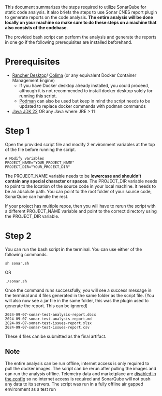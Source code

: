 This document summarizes the steps required to utilize SonarQube for static code analysis. It also briefs the steps to use Sonar CNES report plugin to generate reports on the code analysis. **The entire analysis will be done locally on your machine so make sure to do these steps on a machine that also consists of the codebase**.

The provided bash script can perform the analysis and generate the reports in one go if the following prerequisites are installed beforehand.

# Prerequisites

- [Rancher Desktop](https://rancherdesktop.io/)/ [Colima](https://github.com/abiosoft/colima) (or any equivalent Docker Container Management Engine)
  - If you have Docker desktop already installed, you could proceed, although it is not recommended to install docker desktop solely for running this script.
  - [Podman](https://podman.io/) can also be used but keep in mind the script needs to be updated to replace docker commands with podman commands
- [Java JDK 22](https://www.oracle.com/java/technologies/downloads/#jdk22-windows) OR any Java where JRE > 11

# Step 1

Open the provided script file and modify 2 environment variables at the top of the file before running the script.

```
# Modify variables
PROJECT_NAME="YOUR_PROJECT_NAME"
PROJECT_DIR="YOUR_PROJECT_DIR"
```

The PROJECT_NAME variable needs to be **lowercase and shouldn’t contain any special character or spaces**. The PROJECT_DIR variable needs to point to the location of the source code in your local machine. It needs to be an absolute path. You can point to the root folder of your source code, SonarQube can handle the rest.

If your project has multiple repos, then you will have to rerun the script with a different PROJECT_NAME variable and point to the correct directory using the PROJECT_DIR variable.

# Step 2

You can run the bash script in the terminal. You can use either of the following commands.

```
sh sonar.sh
```

OR

```
./sonar.sh
```

Once the command runs successfully, you will see a success message in the terminal and 4 files generated in the same folder as the script file. (You will also now see a jar file in the same folder, this was the plugin used to generate the report. This can be ignored)

```
2024-09-07-sonar-test-analysis-report.docx
2024-09-07-sonar-test-analysis-report.md
2024-09-07-sonar-test-issues-report.xlsx
2024-09-07-sonar-test-issues-report.csv
```

These 4 files can be submitted as the final artifact.

## Note

The entire analysis can be run offline, internet access is only required to pull the docker images. The script can be rerun after pulling the images and can run the analysis offline. Telemetry data and marketplace are [disabled in the config](https://docs.sonarsource.com/sonarqube/9.8/instance-administration/telemetry/) so no internet access is required and SonarQube will not push any data to its servers. The script was run in a fully offline air gapped environment as a test run
